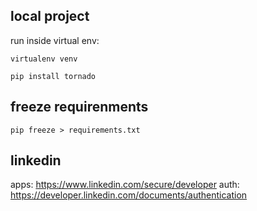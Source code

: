 local project
-------------

run inside virtual env:

```virtualenv venv```

```pip install tornado```

freeze requirenments
--------------------

```pip freeze > requirements.txt```

linkedin
--------

apps: https://www.linkedin.com/secure/developer auth: https://developer.linkedin.com/documents/authentication
